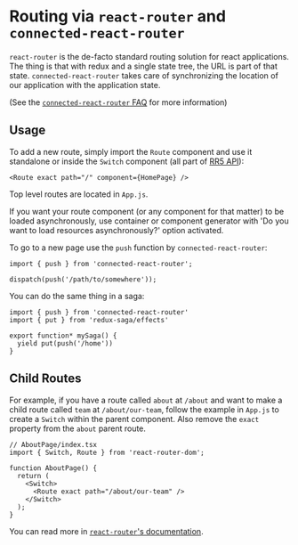 # Routing via `react-router` and `connected-react-router`

`react-router` is the de-facto standard routing solution for react applications.
The thing is that with redux and a single state tree, the URL is part of that
state. `connected-react-router` takes care of synchronizing the location of our
application with the application state.

(See the [`connected-react-router` FAQ](https://github.com/supasate/connected-react-router/blob/master/FAQ.md)
for more information)

## Usage

To add a new route, simply import the `Route` component and use it standalone or inside the `Switch` component (all part of [RR5 API](https://reacttraining.com/react-router/web/api)):

```JS
<Route exact path="/" component={HomePage} />
```

Top level routes are located in `App.js`.

If you want your route component (or any component for that matter) to be loaded asynchronously, use container or component generator with 'Do you want to load resources asynchronously?' option activated.

To go to a new page use the `push` function by `connected-react-router`:

```JS
import { push } from 'connected-react-router';

dispatch(push('/path/to/somewhere'));
```

You can do the same thing in a saga:

```JS
import { push } from 'connected-react-router'
import { put } from 'redux-saga/effects'

export function* mySaga() {
  yield put(push('/home'))
}
```

## Child Routes

For example, if you have a route called `about` at `/about` and want to make a child route called `team` at `/about/our-team`, follow the example
in `App.js` to create a `Switch` within the parent component. Also remove the `exact` property from the `about` parent route.

```JS
// AboutPage/index.tsx
import { Switch, Route } from 'react-router-dom';

function AboutPage() {
  return (
    <Switch>
      <Route exact path="/about/our-team" />
    </Switch>
  );
}
```

You can read more in [`react-router`'s documentation](https://reacttraining.com/react-router/web/api).
